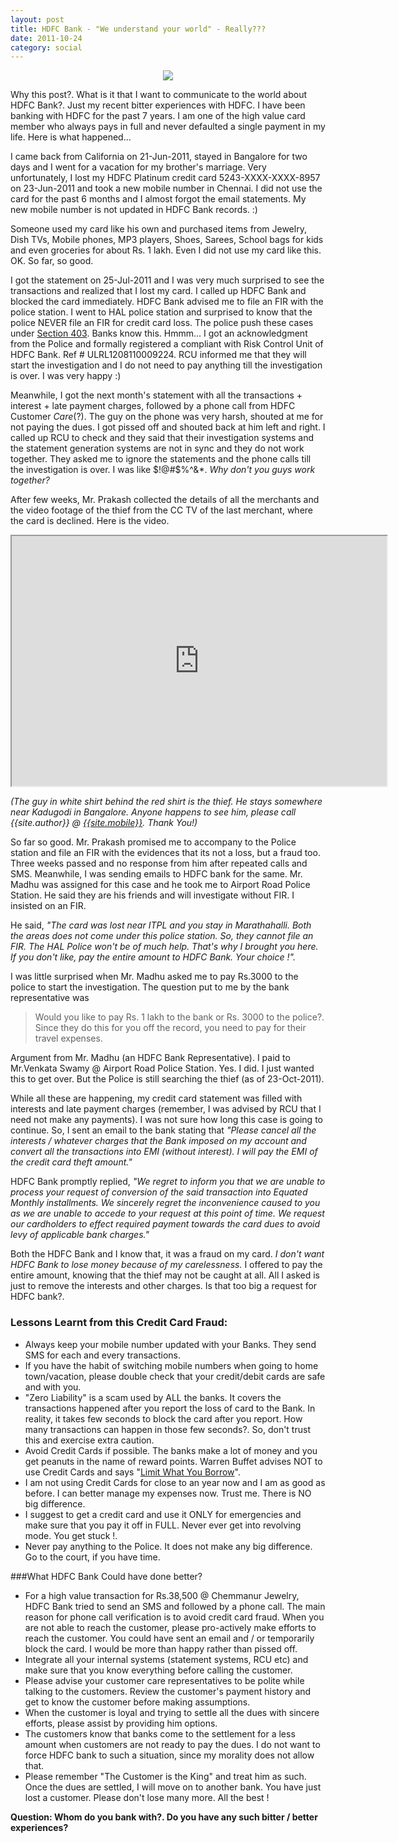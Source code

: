 ```yaml
---
layout: post
title: HDFC Bank - "We understand your world" - Really???
date: 2011-10-24
category: social
---
```


<div style="text-align: center;">
<img src="{{site.img-url}}/HDFC-logo.jpg"/>
</div>  

Why this post?. What is it that I want to communicate to the world about HDFC Bank?. Just my recent bitter experiences with HDFC. I have been banking with HDFC for the past 7 years. I am one of the high value card member who always pays in full and never defaulted a single payment in my life. Here is what happened...  
  
I came back from California on 21-Jun-2011, stayed in Bangalore for two days and I went for a vacation for my brother's marriage. Very unfortunately, I lost my HDFC Platinum credit card 5243-XXXX-XXXX-8957 on 23-Jun-2011 and took a new mobile number in Chennai. I did not use the card for the past 6 months and I almost forgot the email statements. My new mobile number is not updated in HDFC Bank records. :)  
  
Someone used my card like his own and purchased items from Jewelry, Dish TVs, Mobile phones, MP3 players, Shoes, Sarees, School bags for kids and even groceries for about Rs. 1 lakh. Even I did not use my card like this. OK. So far, so good.  
  
I got the statement on 25-Jul-2011 and I was very much surprised to see the transactions and realized that I lost my card. I called up HDFC Bank and blocked the card immediately. HDFC Bank advised me to file an FIR with the police station. I went to HAL police station and surprised to know that the police NEVER file an FIR for credit card loss. The police push these cases under [Section 403](http://www.vakilno1.com/bareacts/indianpenalcode/S403.htm). Banks know this. Hmmm... I got an acknowledgment from the Police and formally registered a compliant with Risk Control Unit of HDFC Bank. Ref # ULRL1208110009224. RCU informed me that they will start the investigation and I do not need to pay anything till the investigation is over. I was very happy :)  
  
Meanwhile, I got the next month's statement with all the transactions + interest + late payment charges, followed by a phone call from HDFC Customer *Care*(?). The guy on the phone was very harsh, shouted at me for not paying the dues. I got pissed off and shouted back at him left and right. I called up RCU to check and they said that their investigation systems and the statement generation systems are not in sync and they do not work together. They asked me to ignore the statements and the phone calls till the investigation is over. I was like $!@#$%^&*. *Why don't you guys work together?*  
  
After few weeks, Mr. Prakash collected the details of all the merchants and the video footage of the thief from the CC TV of the last merchant, where the card is declined. Here is the video.  
  
<div style="text-align: center;">
<iframe width="600" height="400"
src="https://www.youtube.com/v/sxMzUJATkX0">
</iframe>
</div>
  
*(The guy in white shirt behind the red shirt is the thief. He stays somewhere near Kadugodi in Bangalore. Anyone happens to see him, please call {{site.author}} @ [{{site.mobile}}](tel:{{site.mobile}}). Thank You!)*  
  
So far so good. Mr. Prakash promised me to accompany to the Police station and file an FIR with the evidences that its not a loss, but a fraud too. Three weeks passed and no response from him after repeated calls and SMS. Meanwhile, I was sending emails to HDFC bank for the same. Mr. Madhu was assigned for this case and he took me to Airport Road Police Station. He said they are his friends and will investigate without FIR. I insisted on an FIR. 

He said, *"The card was lost near ITPL and you stay in Marathahalli. Both the areas does not come under this police station. So, they cannot file an FIR. The HAL Police won't be of much help. That's why I brought you here. If you don't like, pay the entire amount to HDFC Bank. Your choice !".*   

I was little surprised when Mr. Madhu asked me to pay Rs.3000 to the police to start the investigation. The question put to me by the bank representative was   
> Would you like to pay Rs. 1 lakh to the bank or Rs. 3000 to the police?. Since they do this for you off the record, you need to pay for their travel expenses.  

Argument from Mr. Madhu (an HDFC Bank Representative). I paid to Mr.Venkata Swamy @ Airport Road Police Station. Yes. I did. I just wanted this to get over. But the Police is still searching the thief (as of 23-Oct-2011).  
  
While all these are happening, my credit card statement was filled with interests and late payment charges (remember, I was advised by RCU that I need not make any payments). I was not sure how long this case is going to continue. So, I sent an email to the bank stating that *"Please cancel all the interests / whatever charges that the Bank imposed on my account and convert all the transactions into EMI (without interest). I will pay the EMI of the credit card theft amount."*  
  
HDFC Bank promptly replied, *"We regret to inform you that we are unable to process your request of conversion of the said transaction into Equated Monthly installments. We sincerely regret the inconvenience caused to you as we are unable to accede to your request at this point of time. We request our cardholders to effect required payment towards the card dues to avoid levy of applicable bank charges."*  
  
Both the HDFC Bank and I know that, it was a fraud on my card. *I don't want HDFC Bank to lose money because of my carelessness.* I offered to pay the entire amount, knowing that the thief may not be caught at all. All I asked is just to remove the interests and other charges. Is that too big a request for HDFC bank?.  
  
### Lessons Learnt from this Credit Card Fraud:  
  
* Always keep your mobile number updated with your Banks. They send SMS for each and every transactions.  
* If you have the habit of switching mobile numbers when going to home town/vacation, please double check that your credit/debit cards are safe and with you.  
* "Zero Liability" is a scam used by ALL the banks. It covers the transactions happened after you report the loss of card to the Bank. In reality, it takes few seconds to block the card after you report. How many transactions can happen in those few seconds?. So, don't trust this and exercise extra caution.  
* Avoid Credit Cards if possible. The banks make a lot of money and you get peanuts in the name of reward points. Warren Buffet advises NOT to use Credit Cards and says "[Limit What You Borrow](http://www.warrenbuffett.com/warren-buffett-10-ways-to-get-rich/)".   
* I am not using Credit Cards for close to an year now and I am as good as before. I can better manage my expenses now. Trust me. There is NO big difference.  
* I suggest to get a credit card and use it ONLY for emergencies and make sure that you pay it off in FULL. Never ever get into revolving mode. You get stuck !.  
* Never pay anything to the Police. It does not make any big difference. Go to the court, if you have time.  

###What HDFC Bank Could have done better?
  
* For a high value transaction for Rs.38,500 @ Chemmanur Jewelry, HDFC Bank tried to send an SMS and followed by a phone call. The main reason for phone call verification is to avoid credit card fraud. When you are not able to reach the customer, please pro-actively make efforts to reach the customer. You could have sent an email and / or temporarily block the card. I would be more than happy rather than pissed off.  
* Integrate all your internal systems (statement systems, RCU etc) and make sure that you know everything before calling the customer.  
* Please advise your customer care representatives to be polite while talking to the customers. Review the customer's payment history and get to know the customer before making assumptions.  
* When the customer is loyal and trying to settle all the dues with sincere efforts, please assist by providing him options.   
* The customers know that banks come to the settlement for a less amount when customers are not ready to pay the dues. I do not want to force HDFC bank to such a situation, since my morality does not allow that.  
* Please remember "The Customer is the King" and treat him as such. Once the dues are settled, I will move on to another bank. You have just lost a customer. Please don't lose many more. All the best !  
  
**Question: Whom do you bank with?. Do you have any such bitter / better experiences?**  


